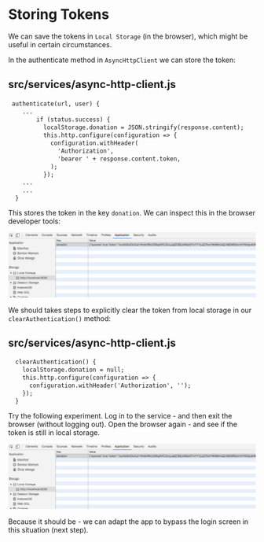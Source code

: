 # Storing Tokens

We can save the tokens in `Local Storage` (in the browser), which might be useful in certain circumstances.

In the authenticate method in `AsyncHttpClient` we can store the token:

## src/services/async-http-client.js

~~~
 authenticate(url, user) {
    ...
        if (status.success) {
          localStorage.donation = JSON.stringify(response.content);
          this.http.configure(configuration => {
            configuration.withHeader(
              'Authorization',
              'bearer ' + response.content.token,
            );
          });
    ...
    ...
  }
~~~

This stores the token in the key `donation`. We can inspect this in the browser developer tools:

![](img/01.png)

We should takes steps to explicitly clear the token from local storage in our `clearAuthentication()` method:

## src/services/async-http-client.js

~~~
  clearAuthentication() {
    localStorage.donation = null;
    this.http.configure(configuration => {
      configuration.withHeader('Authorization', '');
    });
  }
~~~

Try the following experiment. Log in to the service - and then exit the browser (without logging out). Open the browser again - and see if the token is still in local storage.

![](img/01.png)

Because it should be - we can adapt the app to bypass the login screen in this situation (next step).